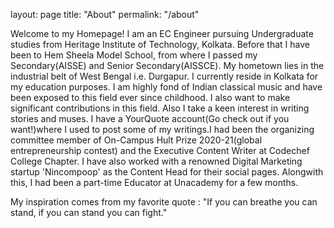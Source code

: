 layout: page
title: "About"
permalink: "/about"

Welcome to my Homepage! 
I am an EC Engineer pursuing Undergraduate studies from Heritage Institute of Technology, Kolkata. Before that I have been to Hem Sheela Model School, from where I passed my Secondary(AISSE) and Senior Secondary(AISSCE). My hometown lies in the industrial belt of West Bengal i.e. Durgapur. I currently reside in Kolkata for my education purposes. I am highly fond of Indian classical music and have been exposed to this field ever since childhood. I also want to make significant contributions in this field. Also I take a keen interest in writing stories and muses. I have a YourQuote account(Go check out if you want!)where I used to post some of my writings.I had been the organizing committee member of On-Campus Hult Prize 2020-21(global entrepreneurship contest) and the Executive Content Writer at Codechef College Chapter. I have also worked with a renowned Digital Marketing startup 'Nincompoop' as the Content Head for their social pages. Alongwith this, I had been a part-time Educator at Unacademy for a few months.

My inspiration comes from my favorite quote : "If you can breathe you can stand, if you can stand you can fight."
